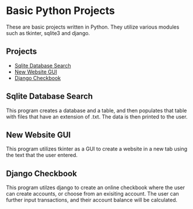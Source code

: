# Basic Python Projects
These are basic projects written in Python. They utilize various modules such as tkinter, sqlite3 and django.

## Projects
* [Sqlite Database Search](https://github.com/Maria-hou/Python-projects/blob/master/sqlassignment.py)
* [New Website GUI](https://github.com/Maria-hou/Python-projects/blob/master/tkinter_website.py)
* [Django Checkbook](https://github.com/Maria-hou/Python-projects/tree/master/Django_Checkbook)

## Sqlite Database Search
This program creates a database and a table, and then populates that table with files that have an extension of .txt. The data is then printed to the user.

## New Website GUI
This program utilizes tkinter as a GUI to create a website in a new tab using the text that the user entered.

## Django Checkbook
This program utilzes django to create an online checkbook where the user can create accounts, or choose from an exisiting account. The user can further input transactions, and their account balance will be calculated.

